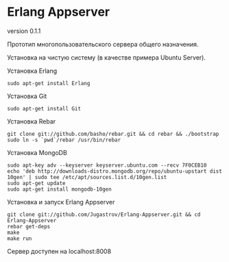 ﻿Erlang Appserver
================

version 0.1.1

Прототип многопользовательского сервера общего назначения.

Установка на чистую систему (в качестве примера Ubuntu Server).
 
Установка Erlang
```
sudo apt-get install Erlang
```

Установка Git
```
sudo apt-get install Git
```

Установка Rebar
```
git clone git://github.com/basho/rebar.git && cd rebar && ./bootstrap
sudo ln -s `pwd`/rebar /usr/bin/rebar
```
Установка MongoDB
```
sudo apt-key adv --keyserver keyserver.ubuntu.com --recv 7F0CEB10
echo 'deb http://downloads-distro.mongodb.org/repo/ubuntu-upstart dist 10gen' | sudo tee /etc/apt/sources.list.d/10gen.list
sudo apt-get update
sudo apt-get install mongodb-10gen
```

Установка и запуск Erlang Appserver
```
git clone git://github.com/Jugastrov/Erlang-Appserver.git && cd Erlang-Appserver
rebar get-deps
make
make run
```
Сервер доступен на localhost:8008



